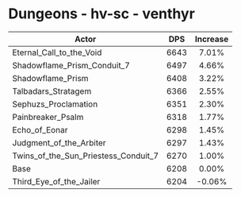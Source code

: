# Dungeons - hv-sc - venthyr
| Actor | DPS | Increase |
|---|:---:|:---:|
|Eternal_Call_to_the_Void|6643|7.01%|
|Shadowflame_Prism_Conduit_7|6497|4.66%|
|Shadowflame_Prism|6408|3.22%|
|Talbadars_Stratagem|6366|2.55%|
|Sephuzs_Proclamation|6351|2.30%|
|Painbreaker_Psalm|6318|1.77%|
|Echo_of_Eonar|6298|1.45%|
|Judgment_of_the_Arbiter|6297|1.43%|
|Twins_of_the_Sun_Priestess_Conduit_7|6270|1.00%|
|Base|6208|0.00%|
|Third_Eye_of_the_Jailer|6204|-0.06%|
